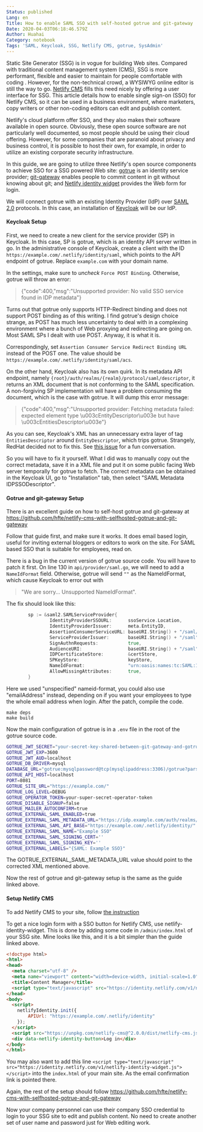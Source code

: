 ```yaml
---
Status: published
Lang: en
Title: How to enable SAML SSO with self-hosted gotrue and git-gateway
Date: 2020-04-03T06:18:46.579Z
Author: Huahai
Category: notebook
Tags: 'SAML, Keycloak, SSG, Netlify CMS, gotrue, SysAdmin'
---
```

Static Site Generator (SSG) is in vogue for building Web sites. Compared with traditional content management system (CMS), SSG is more performant, flexible and easier to maintain for people comfortable with coding . However, for the non-technical crowd, a WYSIWYG online editor is still the way to go. [Netlify CMS](https://www.netlifycms.org/) fills this need nicely by offering a user interface for SSG. This article details how to enable single sign-on (SSO) for Netlify CMS, so it can be used in a business environment, where marketers, copy writers or other non-coding editors can edit and publish content. 

Netlify's cloud platform offer SSO, and they also makes their software available in open source. Obviously, these open source software are not particularly well documented, so most people should be using their cloud offering. However, for some companies that are paranoid about privacy and business control, it is possible to host their own, for example, in order to utilize an existing corporate security infrastructure.  

In this guide, we are going to utilize three Netlify's open source components to achieve SSO for a SSG powered Web site: [gotrue](https://github.com/netlify/gotrue) is an identity service provider; [git-gateway](https://github.com/netlify/git-gateway) enables people to commit content in git without knowing about git; and [Netlify identity widget](https://github.com/netlify/netlify-identity-widget) provides the Web form for login. 

We will connect gotrue with an existing Identity Provider (IdP) over [SAML 2.0](https://en.wikipedia.org/wiki/SAML_2.0) protocols. In this case, an  installation of [Keycloak](https://www.keycloak.org/) will be our IdP.

#### Keycloak Setup

First, we need to create a new client for the service provider (SP) in Keycloak. In this case, SP is gotrue, which is an identity API server written in go. In the administrative console of Keycloak, create a client with the ID `https://example.com/.netlify/identity/saml`, which points to the API endpoint of gotrue. Replace `example.com` with your domain name.

In the settings, make sure to *uncheck* `Force POST Binding`. Otherwise, gotrue will throw an error:
 
> {"code":400,"msg":"Unsupported provider: No valid SSO service found in IDP metadata"}

Turns out that gotrue only supports HTTP-Redirect binding and does not support POST binding as of this writing. I find gotrue's design choice strange, as POST has much less uncertainty to deal with in a complexing environment where a bunch of Web proxying and redirecting are going on. Most SAML SPs I dealt with use POST. Anyway, it is what it is. 

Correspondingly, set `Assertion Consumer Service Redirect Binding URL` instead of the POST one. The value should be `https://example.com/.netlify/identity/saml/acs`. 

On the other hand, Keycloak also has its own quirk. In its metadata API endpoint, namely `{root}/auth/realms/{realm}/protocol/saml/descriptor`, it returns an XML document that is not conforming to the SAML specification. A non-forgiving SP implementation will have a problem consuming the document, which is the case with gotrue. It will dump this error message:

>{"code":400,"msg":"Unsupported provider: Fetching metadata failed: expected element type \u003cEntityDescriptor\u003e but have \u003cEntitiesDescriptor\u003e"}

As you can see, Keycloak's XML has an unnecessary extra layer of tag `EntitiesDescriptor` around `EntityDescriptor`, which trips gotrue. Strangely, RedHat decided not to fix this. See [this issue](https://issues.redhat.com/browse/KEYCLOAK-4399) for a fun conversation.

So you will have to fix it yourself. What I did was to manually copy out the correct metadata, save it in a XML file and put it on some public facing Web server temporally for gotrue to fetch. The correct metadata can be obtained in the Keycloak UI, go to "Installation" tab, then select "SAML Metadata IDPSSODescriptor".

#### Gotrue and git-gateway Setup

There is an excellent guide on how to self-host gotrue and git-gateway at https://github.com/hfte/netlify-cms-with-selfhosted-gotrue-and-git-gateway

Follow that guide first, and make sure it works. It does email based login, useful for inviting external bloggers or editors to work on the site. For SAML based SSO that is suitable for employees, read on.

There is a bug in the current version of gotrue source code. You will have to patch it first. On line 130 in `api/provider/saml.go`, we will need to add a `NameIdFormat` field. Otherwise, gotrue will send `""` as the NameIdFormat, which cause Keycloak to error out with 

>"We are sorry... Unsupported NameIdFormat".

The fix should look like this:

```go
        sp := &saml2.SAMLServiceProvider{
                IdentityProviderSSOURL:      ssoService.Location,
                IdentityProviderIssuer:      meta.EntityID,
                AssertionConsumerServiceURL: baseURI.String() + "/saml/acs",
                ServiceProviderIssuer:       baseURI.String() + "/saml",
                SignAuthnRequests:           true,
                AudienceURI:                 baseURI.String() + "/saml",
                IDPCertificateStore:         &certStore,
                SPKeyStore:                  keyStore,
                NameIdFormat:                "urn:oasis:names:tc:SAML:1.1:nameid-format:unspecified",
                AllowMissingAttributes:      true,
        }
```
Here we used "unspecified" nameid-format, you could also use "emailAddress" instead, depending on if you want your employees to type the whole email address when login. After the patch, compile the code.

```
make deps
make build
```

Now the main configuration of gotrue is in a `.env` file in the root of the gotrue source code.

```bash
GOTRUE_JWT_SECRET="your-secret-key-shared-between-git-gateway-and-gotrue"
GOTRUE_JWT_EXP=3600
GOTRUE_JWT_AUD=localhost
GOTRUE_DB_DRIVER=mysql
DATABASE_URL="gotrue:mysqlpassword@tcp(mysqlipaddress:3306)/gotrue?parseTime=true&multiStatements=true"
GOTRUE_API_HOST=localhost
PORT=8081
GOTRUE_SITE_URL="https://example.com/"
GOTRUE_LOG_LEVEL=DEBUG
GOTRUE_OPERATOR_TOKEN=your-super-secret-operator-token
GOTRUE_DISABLE_SIGNUP=false
GOTRUE_MAILER_AUTOCONFIRM=true
GOTRUE_EXTERNAL_SAML_ENABLED=true
GOTRUE_EXTERNAL_SAML_METADATA_URL="https://idp.example.com/auth/realms/example.com/protocol/saml/descriptor"
GOTRUE_EXTERNAL_SAML_API_BASE="https://example.com/.netlify/identity/"
GOTRUE_EXTERNAL_SAML_NAME="Example SSO"
GOTRUE_EXTERNAL_SAML_SIGNING_CERT=''
GOTRUE_EXTERNAL_SAML_SIGNING_KEY=''
GOTRUE_EXTERNAL_LABELS="{SAML: Example SSO}"
```
The GOTRUE_EXTERNAL_SAML_METADATA_URL value should point to the corrected XML mentioned above.

Now the rest of gotrue and git-gateway setup is the same as the guide linked above.

#### Setup Netlify CMS

To add Netlify CMS to your site, follow [the instruction](https://www.netlifycms.org/docs/add-to-your-site/)

To get a nice login form with a SSO button for Netlify CMS, use netlify-identity-widget. This is done by adding some code in `/admin/index.html` of your SSG site. Mine looks like this, and it is a bit simpler than the guide linked above.

```html
<!doctype html>
<html>
<head>
  <meta charset="utf-8" />
  <meta name="viewport" content="width=device-width, initial-scale=1.0" />
  <title>Content Manager</title>
  <script type="text/javascript" src="https://identity.netlify.com/v1/netlify-identity-widget.js"></script>
</head>
<body>
  <script>
    netlifyIdentity.init({
        APIUrl: "https://example.com/.netlify/identity"
    });
  </script>
  <script src="https://unpkg.com/netlify-cms@^2.0.0/dist/netlify-cms.js"></script>
  <div data-netlify-identity-button>Log in</div>
</body>
</html>
```
You may also want to add this line `<script type="text/javascript" src="https://identity.netlify.com/v1/netlify-identity-widget.js"></script>` into the `index.html` of your main site. As the email confirmation link is pointed there. 

Again, the rest of the setup should follow https://github.com/hfte/netlify-cms-with-selfhosted-gotrue-and-git-gateway

Now your company personnel can use their company SSO credential to login to your SSG site to edit and publish content. No need to create another set of user name and password just for Web editing work. 



